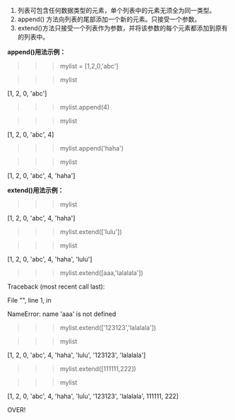 1. 列表可包含任何数据类型的元素，单个列表中的元素无须全为同一类型。   
2. append() 方法向列表的尾部添加一个新的元素。只接受一个参数。   
3. extend()方法只接受一个列表作为参数，并将该参数的每个元素都添加到原有的列表中。 

**append()用法示例：**

>>> mylist = [1,2,0,'abc']

>>> mylist

[1, 2, 0, 'abc']

>>> mylist.append(4)

>>> mylist

[1, 2, 0, 'abc', 4]

>>> mylist.append('haha')

>>> mylist

[1, 2, 0, 'abc', 4, 'haha']

>>>

**extend()用法示例：**

>>> mylist

[1, 2, 0, 'abc', 4, 'haha']

>>> mylist.extend(['lulu'])

>>> mylist

[1, 2, 0, 'abc', 4, 'haha', 'lulu']

>>> mylist.extend([aaa,'lalalala'])

Traceback (most recent call last):

File "<stdin>", line 1, in <module>

NameError: name 'aaa' is not defined

>>> mylist.extend(['123123','lalalala'])

>>> mylist

[1, 2, 0, 'abc', 4, 'haha', 'lulu', '123123', 'lalalala']

>>> mylist.extend([111111,222])

>>> mylist

[1, 2, 0, 'abc', 4, 'haha', 'lulu', '123123', 'lalalala', 111111, 222]

>>>

OVER!

